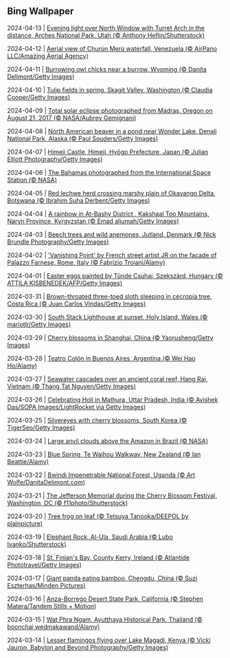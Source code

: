 ## Bing Wallpaper
2024-04-13 | [Evening light over North Window with Turret Arch in the distance, Arches National Park, Utah (© Anthony Heflin/Shutterstock)](./wallpaper/2024-04-13.jpg) 

2024-04-12 | [Aerial view of Churún Merú waterfall, Venezuela (© AirPano LLC/Amazing Aerial Agency)](./wallpaper/2024-04-12.jpg) 

2024-04-11 | [Burrowing owl chicks near a burrow, Wyoming (© Danita Delimont/Getty Images)](./wallpaper/2024-04-11.jpg) 

2024-04-10 | [Tulip fields in spring, Skagit Valley, Washington (© Claudia Cooper/Getty Images)](./wallpaper/2024-04-10.jpg) 

2024-04-09 | [Total solar eclipse photographed from Madras, Oregon on August 21, 2017 (© NASA/Aubrey Gemignani)](./wallpaper/2024-04-09.jpg) 

2024-04-08 | [North American beaver in a pond near Wonder Lake, Denali National Park, Alaska (© Paul Souders/Getty Images)](./wallpaper/2024-04-08.jpg) 

2024-04-07 | [Himeji Castle, Himeji, Hyōgo Prefecture, Japan (© Julian Elliott Photography/Getty Images)](./wallpaper/2024-04-07.jpg) 

2024-04-06 | [The Bahamas photographed from the International Space Station (© NASA)](./wallpaper/2024-04-06.jpg) 

2024-04-05 | [Red lechwe herd crossing marshy plain of Okavango Delta, Botswana (© Ibrahim Suha Derbent/Getty Images)](./wallpaper/2024-04-05.jpg) 

2024-04-04 | [A rainbow in At-Bashy District  , Kakshaal Too Mountains, Naryn Province, Kyrgyzstan (© Emad aljumah/Getty Images)](./wallpaper/2024-04-04.jpg) 

2024-04-03 | [Beech trees and wild anemones, Jutland, Denmark (© Nick Brundle Photography/Getty Images)](./wallpaper/2024-04-03.jpg) 

2024-04-02 | ['Vanishing Point' by French street artist JR on the facade of Palazzo Farnese, Rome, Italy (© Fabrizio Troiani/Alamy)](./wallpaper/2024-04-02.jpg) 

2024-04-01 | [Easter eggs painted by Tünde Csuhaj, Szekszárd, Hungary (© ATTILA KISBENEDEK/AFP/Getty Images)](./wallpaper/2024-04-01.jpg) 

2024-03-31 | [Brown-throated three-toed sloth sleeping in cecropia tree, Costa Rica (© Juan Carlos Vindas/Getty Images)](./wallpaper/2024-03-31.jpg) 

2024-03-30 | [South Stack Lighthouse at sunset, Holy Island, Wales (© mariotlr/Getty Images)](./wallpaper/2024-03-30.jpg) 

2024-03-29 | [Cherry blossoms in Shanghai, China (© Yaorusheng/Getty Images)](./wallpaper/2024-03-29.jpg) 

2024-03-28 | [Teatro Colón in Buenos Aires, Argentina (© Wei Hao Ho/Alamy)](./wallpaper/2024-03-28.jpg) 

2024-03-27 | [Seawater cascades over an ancient coral reef, Hang Rai, Vietnam (© Thang Tat Nguyen/Getty Images)](./wallpaper/2024-03-27.jpg) 

2024-03-26 | [Celebrating Holi in Mathura, Uttar Pradesh, India (© Avishek Das/SOPA Images/LightRocket via Getty Images)](./wallpaper/2024-03-26.jpg) 

2024-03-25 | [Silvereyes with cherry blossoms, South Korea (© TigerSeo/Getty Images)](./wallpaper/2024-03-25.jpg) 

2024-03-24 | [Large anvil clouds above the Amazon in Brazil (© NASA)](./wallpaper/2024-03-24.jpg) 

2024-03-23 | [Blue Spring, Te Waihou Walkway, New Zealand (© Ian Beattie/Alamy)](./wallpaper/2024-03-23.jpg) 

2024-03-22 | [Bwindi Impenetrable National Forest, Uganda (© Art Wolfe/DanitaDelimont.com)](./wallpaper/2024-03-22.jpg) 

2024-03-21 | [The Jefferson Memorial during the Cherry Blossom Festival, Washington, DC (© f11photo/Shutterstock)](./wallpaper/2024-03-21.jpg) 

2024-03-20 | [Tree frog on leaf (© Tetsuya Tanooka/DEEPOL by plainpicture)](./wallpaper/2024-03-20.jpg) 

2024-03-19 | [Elephant Rock, Al-Ula, Saudi Arabia (© Lubo Ivanko/Shutterstock)](./wallpaper/2024-03-19.jpg) 

2024-03-18 | [St. Finian's Bay, County Kerry, Ireland (© Atlantide Phototravel/Getty Images)](./wallpaper/2024-03-18.jpg) 

2024-03-17 | [Giant panda eating bamboo, Chengdu, China (© Suzi Eszterhas/Minden Pictures)](./wallpaper/2024-03-17.jpg) 

2024-03-16 | [Anza-Borrego Desert State Park, California (© Stephen Matera/Tandem Stills + Motion)](./wallpaper/2024-03-16.jpg) 

2024-03-15 | [Wat Phra Ngam, Ayutthaya Historical Park, Thailand (© boonchai wedmakawand/Alamy)](./wallpaper/2024-03-15.jpg) 

2024-03-14 | [Lesser flamingos flying over Lake Magadi, Kenya (© Vicki Jauron, Babylon and Beyond Photography/Getty Images)](./wallpaper/2024-03-14.jpg) 

